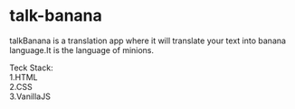 # talk-banana

talkBanana is a translation app where it will translate your text into banana language.It is the language of minions.

Teck Stack:\
1.HTML\
2.CSS\
3.VanillaJS

